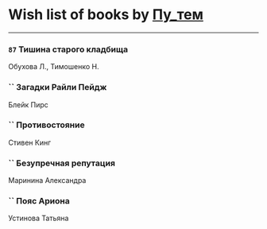 # Wish list of books by [Пу_тем](https://www.facebook.com/profile.php?id=3448154788585127)
---

### `87` Тишина старого кладбища
Обухова Л., Тимошенко Н.

### `` Загадки Райли Пейдж
Блейк Пирс

### `` Противостояние
Стивен Кинг

### `` Безупречная репутация
Маринина Александра

### `` Пояс Ариона
Устинова Татьяна

